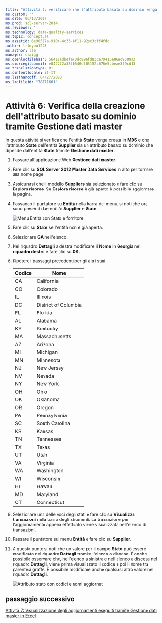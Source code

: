 ```yaml
---
title: "Attività 6: verificare che l'attributo basato su dominio venga creato utilizzando Gestione dati master | Microsoft Docs"
ms.custom: ''
ms.date: 06/13/2017
ms.prod: sql-server-2014
ms.reviewer: ''
ms.technology: data-quality-services
ms.topic: conceptual
ms.assetid: 6e90517a-910c-4c33-8f11-92ac3cff4fdc
author: lrtoyou1223
ms.author: lle
manager: craigg
ms.openlocfilehash: 56418adbefec0dc996fd83ce70415e86ec9509a3
ms.sourcegitcommit: e042272a38fb646df05152c676e5cbeae3f9cd13
ms.translationtype: MT
ms.contentlocale: it-IT
ms.lasthandoff: 04/27/2020
ms.locfileid: "78171661"
---
```

# <a name="task-6-verify-that-the-domain-based-attribute-is-created-using-master-data-manager"></a>Attività 6: Verifica della creazione dell'attributo basato su dominio tramite Gestione dati master
  In questa attività si verifica che l'entità **State** venga creata in **MDS** e che l'attributo **State** dell'entità **Supplier** sia un attributo basato su dominio che dipende dall'entità **State** tramite **Gestione dati master**.

1.  Passare all'applicazione Web **Gestione dati master**.

2.  Fare clic su **SQL Server 2012 Master Data Services** in alto per tornare alla home page.

3.  Assicurarsi che il modello **Suppliers** sia selezionato e fare clic su **Esplora risorse**. Se **Esplora risorse** è già aperto è possibile aggiornare la pagina.

4.  Passando il puntatore su **Entità** nella barra dei menu, si noti che ora sono presenti due entità: **Supplier** e **State**.

     ![Menu Entità con Stato e fornitore](../../2014/tutorials/media/et-verifythatthedbaiscreatedusingmdm-01.jpg "Menu Entità con Stato e fornitore")

5.  Fare clic su **State** se l'entità non è già aperta.

6.  Selezionare **GA** nell'elenco.

7.  Nel riquadro **Dettagli** a destra modificare il **Nome** in **Georgia** nel **riquadro destro** e fare clic su **OK**.

8.  Ripetere i passaggi precedenti per gli altri stati.

    |Codice|Nome|
    |----------|----------|
    |CA|California|
    |CO|Colorado|
    |IL|Illinois|
    |DC|District of Columbia|
    |FL|Florida|
    |AL|Alabama|
    |KY|Kentucky|
    |MA|Massachusetts|
    |AZ|Arizona|
    |MI|Michigan|
    |MN|Minnesota|
    |NJ|New Jersey|
    |NV|Nevada|
    |NY|New York|
    |OH|Ohio|
    |OK|Oklahoma|
    |OR|Oregon|
    |PA|Pennsylvania|
    |SC|South Carolina|
    |KS|Kansas|
    |TN|Tennessee|
    |TX|Texas|
    |UT|Utah|
    |VA|Virginia|
    |WA|Washington|
    |WI|Wisconsin|
    |HI|Hawaii|
    |MD|Maryland|
    |CT|Connecticut|

9. Selezionare una delle voci degli stati e fare clic su **Visualizza transazioni** nella barra degli strumenti. La transazione per l'aggiornamento appena effettuato viene visualizzata nell'elenco di transazioni.

10. Passare il puntatore sul menu **Entità** e fare clic su **Supplier**.

11. A questo punto si noti che un valore per il campo **Stato** può essere modificato nel riquadro **Dettagli** tramite l'elenco a discesa. È anche possibile osservare che, nell'elenco a sinistra e nell'elenco a discesa nel riquadro **Dettagli**, viene prima visualizzato il codice e poi il nome tra parentesi graffe. È possibile modificare anche qualsiasi altro valore nel riquadro **Dettagli**.

     ![Attributo stato con codici e nomi aggiornati](../../2014/tutorials/media/et-verifythatthedbaiscreatedusingmdm-02.jpg "Attributo stato con codici e nomi aggiornati")

## <a name="next-step"></a>passaggio successivo
 [Attività 7: Visualizzazione degli aggiornamenti eseguiti tramite Gestione dati master in Excel](../../2014/tutorials/task-7-viewing-updates-made-using-master-data-manager-in-excel.md)


